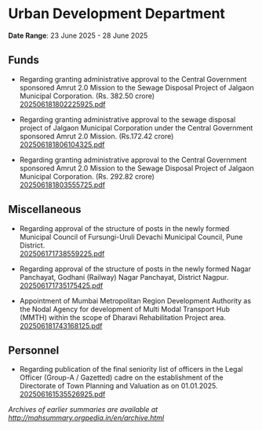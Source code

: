 # Urban Development Department

**Date Range**: 23 June 2025 - 28 June 2025


## Funds
- Regarding granting administrative approval to the Central Government sponsored Amrut 2.0 Mission to the Sewage Disposal Project of Jalgaon Municipal Corporation. (Rs. 382.50 crore)\
  [202506181802225925.pdf](https://gr.maharashtra.gov.in/Site/Upload/Government%20Resolutions/English/202506181802225925.pdf)

- Regarding granting administrative approval to the sewage disposal project of Jalgaon Municipal Corporation under the Central Government sponsored Amrut 2.0 Mission. (Rs.172.42 crore)\
  [202506181806104325.pdf](https://gr.maharashtra.gov.in/Site/Upload/Government%20Resolutions/English/202506181806104325.pdf)

- Regarding granting administrative approval to the Central Government sponsored Amrut 2.0 Mission to the Sewage Disposal Project of Jalgaon Municipal Corporation. (Rs. 292.82 crore)\
  [202506181803555725.pdf](https://gr.maharashtra.gov.in/Site/Upload/Government%20Resolutions/English/202506181803555725.pdf)

## Miscellaneous
- Regarding approval of the structure of posts in the newly formed Municipal Council of Fursungi-Uruli Devachi Municipal Council, Pune District.\
  [202506171738559225.pdf](https://gr.maharashtra.gov.in/Site/Upload/Government%20Resolutions/English/202506171738559225.pdf)

- Regarding approval of the structure of posts in the newly formed Nagar Panchayat, Godhani (Railway) Nagar Panchayat, District Nagpur.\
  [202506171735175425.pdf](https://gr.maharashtra.gov.in/Site/Upload/Government%20Resolutions/English/202506171735175425.pdf)

- Appointment of Mumbai Metropolitan Region Development Authority as the Nodal Agency for development of Multi Modal Transport Hub (MMTH) within the scope of Dharavi Rehabilitation Project area.\
  [202506181743168125.pdf](https://gr.maharashtra.gov.in/Site/Upload/Government%20Resolutions/English/202506181743168125.pdf)

## Personnel
- Regarding publication of the final seniority list of officers in the Legal Officer (Group-A / Gazetted) cadre on the establishment of the Directorate of Town Planning and Valuation as on 01.01.2025.\
  [202506161535526925.pdf](https://gr.maharashtra.gov.in/Site/Upload/Government%20Resolutions/English/202506161535526925.pdf)


*Archives of earlier summaries are available at http://mahsummary.orgpedia.in/en/archive.html*